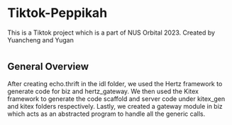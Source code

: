 # Tiktok-Peppikah
This is a Tiktok project which is a part of NUS Orbital 2023. Created by Yuancheng and Yugan 

#
## General Overview
After creating echo.thrift in the idl folder, we used the Hertz framework to generate code for biz and hertz_gateway.
We then used the Kitex framework to generate the code scaffold and server code under kitex_gen and kitex folders respectively.
Lastly, we created a gateway module in biz which acts as an abstracted program to handle all the generic calls. 
